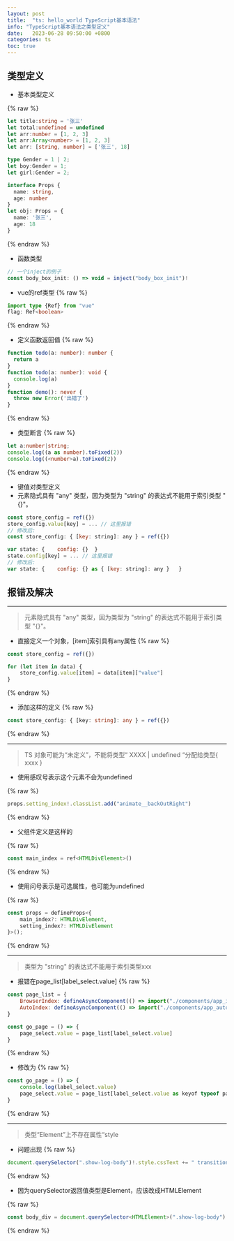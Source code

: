 ```yaml
---
layout: post
title:  "ts: hello_world TypeScript基本语法"
info: "TypeScript基本语法之类型定义"
date:   2023-06-28 09:50:00 +0800
categories: ts
toc: true
---
```




## 类型定义

- 基本类型定义

{% raw %}
```ts
let title:string = '张三'
let total:undefined = undefined
let arr:number = [1, 2, 3]
let arr:Array<number> = [1, 2, 3]
let arr: [string, number] = ['张三', 18]

type Gender = 1 | 2;
let boy:Gender = 1;
let girl:Gender = 2;

interface Props {
  name: string,
  age: number
}
let obj: Props = {
  name: '张三',
  age: 18
}
```
{% endraw %}



- 函数类型

```js
// 一个inject的例子
const body_box_init: () => void = inject("body_box_init")!
```


- vue的ref类型
{% raw %}
```ts
import type {Ref} from "vue"
flag: Ref<boolean>
```
{% endraw %}


- 定义函数返回值
{% raw %}
```ts
function todo(a: number): number {
  return a
}
function todo(a: number): void {
  console.log(a)
}
function demo(): never {
  throw new Error('出错了')
}
```
{% endraw %}


- 类型断言
{% raw %}
```ts
let a:number|string;
console.log((a as number).toFixed(2))
console.log((<number>a).toFixed(2))
```
{% endraw %}


- 键值对类型定义
- 元素隐式具有 "any" 类型，因为类型为 "string" 的表达式不能用于索引类型 "{}"。
```js
const store_config = ref({})
store_config.value[key] = ... // 这里报错
// 修改后:
const store_config: { [key: string]: any } = ref({})
```
```js
var state: {    config: {}  }
state.config[key] = ... // 这里报错
// 修改后:
var state: {    config: {} as { [key: string]: any }   }
```


## 报错及解决

---
> 元素隐式具有 "any" 类型，因为类型为 "string" 的表达式不能用于索引类型 "{}"。

- 直接定义一个对象，[item]索引具有any属性
{% raw %}
```js
const store_config = ref({})

for (let item in data) {
    store_config.value[item] = data[item]["value"]
}
```
{% endraw %}

- 添加这样的定义
{% raw %}
```ts
const store_config: { [key: string]: any } = ref({})
```
{% endraw %}

---
> TS 对象可能为“未定义”，不能将类型“ XXXX \| undefined “分配给类型{ xxxx }

- 使用感叹号表示这个元素不会为undefined

{% raw %}
```js
props.setting_index!.classList.add("animate__backOutRight")
```
{% endraw %}

- 父组件定义是这样的

{% raw %}
```js
const main_index = ref<HTMLDivElement>()
```
{% endraw %}

- 使用问号表示是可选属性，也可能为undefined

{% raw %}
```js
const props = defineProps<{
    main_index?: HTMLDivElement,
    setting_index?: HTMLDivElement
}>();
```
{% endraw %}


---
> 类型为 "string" 的表达式不能用于索引类型xxx

- 报错在page_list[label_select.value]
{% raw %}
```js
const page_list = {
    BrowserIndex: defineAsyncComponent(() => import("./components/app_img_browser/BrowserIndex.vue")),
    AutoIndex: defineAsyncComponent(() => import("./components/app_auto_click/AutoIndex.vue"))
}

const go_page = () => {
    page_select.value = page_list[label_select.value]
}
```
{% endraw %}


- 修改为
{% raw %}
```js
const go_page = () => {
    console.log(label_select.value)
    page_select.value = page_list[label_select.value as keyof typeof page_list]
}
```
{% endraw %}

---
> 类型“Element”上不存在属性“style

- 问题出现
{% raw %}
```js
document.querySelector(".show-log-body")!.style.cssText += " transition: 0s"
```
{% endraw %}

- 因为querySelector返回值类型是Element，应该改成HTMLElement

{% raw %}
```js
const body_div = document.querySelector<HTMLElement>(".show-log-body")!
```
{% endraw %}





